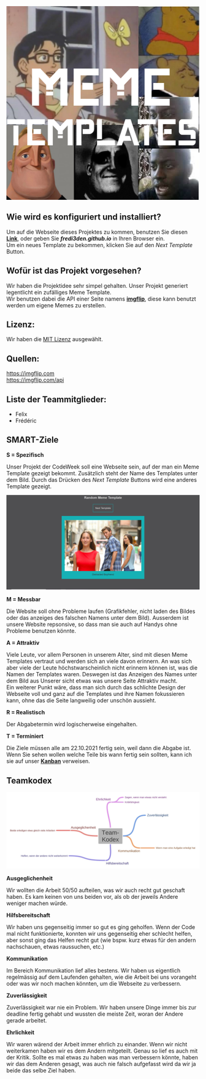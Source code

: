 <p align="center">
    <img src=pictures/logo.png>
</p>

## Wie wird es konfiguriert und installiert?
Um auf die Webseite dieses Projektes zu kommen, benutzen Sie diesen [**Link**](https://fredi3den.github.io), oder geben Sie ***fredi3den.github.io*** in Ihren Browser ein.\
Um ein neues Template zu bekommen, klicken Sie auf den *Next Template* Button.

## Wofür ist das Projekt vorgesehen?
Wir haben die Projektidee sehr simpel gehalten.
Unser Projekt generiert legentlicht ein zufälliges Meme Template.\
Wir benutzen dabei die API einer Seite namens [**imgflip**](imgflip.com), diese kann benutzt werden um eigene Memes zu erstellen.

## Lizenz:
Wir haben die [MIT Lizenz](https://github.com/fredi3den/fredi3den.github.io/blob/main/LICENSE) ausgewählt.

## Quellen:
 https://imgflip.com \
 https://imgflip.com/api 

## Liste der Teammitglieder:
 * Felix
 * Frédéric

## SMART-Ziele
**S = Spezifisch** 

Unser Projekt der CodeWeek soll eine Webseite sein, auf der man ein Meme Template gezeigt bekommt. Zusätzlich steht der Name des Templates unter dem Bild. Durch das Drücken des *Next Template* Buttons wird eine anderes Template gezeigt.

<p align="center">
    <img src=pictures/Website.PNG>
</p>

**M = Messbar**

Die Website soll ohne Probleme laufen (Grafikfehler, nicht laden des Bildes oder das anzeiges des falschen Namens unter dem Bild). Ausserdem ist unsere Website repsonsive, so dass man sie auch auf Handys ohne Probleme benutzen könnte.

**A = Attraktiv**

Viele Leute, vor allem Personen in unserem Alter, sind mit diesen Meme Templates vertraut und werden sich an viele davon erinnern. An was sich aber viele der Leute höchstwarscheinlich nicht erinnern können ist, was die Namen der Templates waren. Deswegen ist das Anzeigen des Names unter dem Bild aus Unserer sicht etwas was unsere Seite Attraktiv macht. \
Ein weiterer Punkt wäre, dass man sich durch das schlichte Design der Webseite voll und ganz auf die Templates und ihre Namen fokussieren kann, ohne das die Seite langweilig oder unschön aussieht.

**R = Realistisch**

Der Abgabetermin wird logischerweise eingehalten. 

**T = Terminiert**

Die Ziele müssen alle am 22.10.2021 fertig sein, weil dann die Abgabe ist.\
Wenn Sie sehen wollen welche Teile bis wann fertig sein sollten, kann ich sie auf unser [**Kanban**](https://github.com/fredi3den/fredi3den.github.io/projects/2) verweisen.

## Teamkodex
<p align="center">
    <img src=pictures/Team-Kodex.jpg>
</p>

**Ausgeglichenheit**

Wir wollten die Arbeit 50/50 aufteilen, was wir auch recht gut geschaft haben. Es kam keinen von uns beiden vor, als ob der jeweils Andere weniger machen würde.

**Hilfsbereitschaft**

Wir haben uns gegenseitig immer so gut es ging geholfen. Wenn der Code mal nicht funktionierte, konnten wir uns gegenseitig eher schlecht helfen, aber sonst ging das Helfen recht gut (wie bspw. kurz etwas für den andern nachschauen, etwas raussuchen, etc.)

**Kommunikation**

Im Bereich Kommunikation lief alles bestens. Wir haben us eigentlich regelmässig auf dem Laufenden gehalten, wie die Arbeit bei uns vorangeht oder was wir noch machen könnten, um die Webseite zu verbessern.

**Zuverlässigkeit**

Zuverlässigkeit war nie ein Problem. Wir haben unsere Dinge immer bis zur deadline fertig gehabt und wussten die meiste Zeit, woran der Andere gerade arbeitet.

**Ehrlichkeit**

Wir waren wärend der Arbeit immer ehrlich zu einander. Wenn wir nicht weiterkamen haben wir es dem Andern mitgeteilt. Genau so lief es auch mit der Kritik. Sollte es mal etwas zu haben was man verbessern könnte, haben wir das dem Anderen gesagt, was auch nie falsch aufgefasst wird da wir ja beide das selbe Ziel haben.
